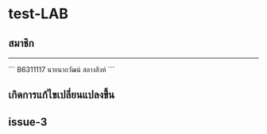 # test-LAB

## สมาชิก
<hr/>
```
B6311117 นายนาถวัฒน์ สลางสิงห์
```

## เกิดการแก้ไขเปลี่ยนแปลงขึ้น

## issue-3